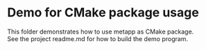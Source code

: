 # Demo for CMake package usage

This folder demonstrates how to use metapp as CMake package.  
See the project readme.md for how to build the demo program.

